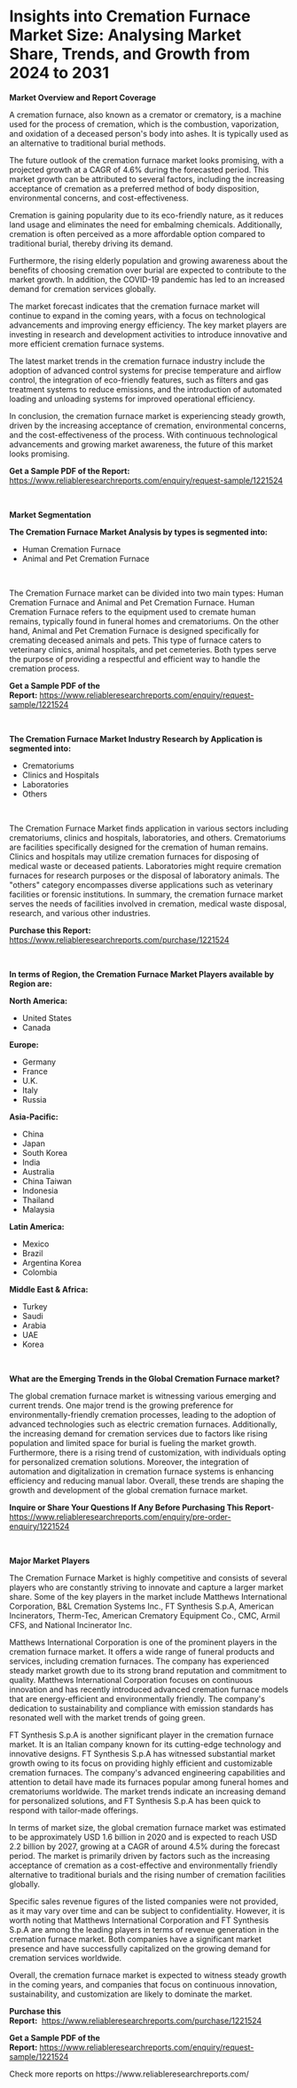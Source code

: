 <p><h1>Insights into Cremation Furnace Market Size: Analysing Market Share, Trends, and Growth from 2024 to 2031</h1></p><p><strong>Market Overview and Report Coverage</strong></p>
<p><p>A cremation furnace, also known as a cremator or crematory, is a machine used for the process of cremation, which is the combustion, vaporization, and oxidation of a deceased person's body into ashes. It is typically used as an alternative to traditional burial methods.</p><p>The future outlook of the cremation furnace market looks promising, with a projected growth at a CAGR of 4.6% during the forecasted period. This market growth can be attributed to several factors, including the increasing acceptance of cremation as a preferred method of body disposition, environmental concerns, and cost-effectiveness.</p><p>Cremation is gaining popularity due to its eco-friendly nature, as it reduces land usage and eliminates the need for embalming chemicals. Additionally, cremation is often perceived as a more affordable option compared to traditional burial, thereby driving its demand.</p><p>Furthermore, the rising elderly population and growing awareness about the benefits of choosing cremation over burial are expected to contribute to the market growth. In addition, the COVID-19 pandemic has led to an increased demand for cremation services globally.</p><p>The market forecast indicates that the cremation furnace market will continue to expand in the coming years, with a focus on technological advancements and improving energy efficiency. The key market players are investing in research and development activities to introduce innovative and more efficient cremation furnace systems.</p><p>The latest market trends in the cremation furnace industry include the adoption of advanced control systems for precise temperature and airflow control, the integration of eco-friendly features, such as filters and gas treatment systems to reduce emissions, and the introduction of automated loading and unloading systems for improved operational efficiency.</p><p>In conclusion, the cremation furnace market is experiencing steady growth, driven by the increasing acceptance of cremation, environmental concerns, and the cost-effectiveness of the process. With continuous technological advancements and growing market awareness, the future of this market looks promising.</p></p>
<p><strong>Get a Sample PDF of the Report:</strong> <a href="https://www.reliableresearchreports.com/enquiry/request-sample/1221524">https://www.reliableresearchreports.com/enquiry/request-sample/1221524</a></p>
<p>&nbsp;</p>
<p><strong>Market Segmentation</strong></p>
<p><strong>The Cremation Furnace Market Analysis by types is segmented into:</strong></p>
<p><ul><li>Human Cremation Furnace</li><li>Animal and Pet Cremation Furnace</li></ul></p>
<p>&nbsp;</p>
<p><p>The Cremation Furnace market can be divided into two main types: Human Cremation Furnace and Animal and Pet Cremation Furnace. Human Cremation Furnace refers to the equipment used to cremate human remains, typically found in funeral homes and crematoriums. On the other hand, Animal and Pet Cremation Furnace is designed specifically for cremating deceased animals and pets. This type of furnace caters to veterinary clinics, animal hospitals, and pet cemeteries. Both types serve the purpose of providing a respectful and efficient way to handle the cremation process.</p></p>
<p><strong>Get a Sample PDF of the Report:</strong>&nbsp;<a href="https://www.reliableresearchreports.com/enquiry/request-sample/1221524">https://www.reliableresearchreports.com/enquiry/request-sample/1221524</a></p>
<p>&nbsp;</p>
<p><strong>The Cremation Furnace Market Industry Research by Application is segmented into:</strong></p>
<p><ul><li>Crematoriums</li><li>Clinics and Hospitals</li><li>Laboratories</li><li>Others</li></ul></p>
<p>&nbsp;</p>
<p><p>The Cremation Furnace Market finds application in various sectors including crematoriums, clinics and hospitals, laboratories, and others. Crematoriums are facilities specifically designed for the cremation of human remains. Clinics and hospitals may utilize cremation furnaces for disposing of medical waste or deceased patients. Laboratories might require cremation furnaces for research purposes or the disposal of laboratory animals. The "others" category encompasses diverse applications such as veterinary facilities or forensic institutions. In summary, the cremation furnace market serves the needs of facilities involved in cremation, medical waste disposal, research, and various other industries.</p></p>
<p><strong>Purchase this Report:</strong>&nbsp; <a href="https://www.reliableresearchreports.com/purchase/1221524">https://www.reliableresearchreports.com/purchase/1221524</a></p>
<p>&nbsp;</p>
<p><strong>In terms of Region, the Cremation Furnace Market Players available by Region are:</strong></p>
<p>
    <p> <strong> North America: </strong>
        <ul>
            <li>United States</li>
            <li>Canada</li>
        </ul>
        </p> 
    <p> <strong> Europe: </strong>
        <ul>
            <li>Germany</li>
            <li>France</li>
            <li>U.K.</li>
            <li>Italy</li>
            <li>Russia</li>
        </ul>
        </p> 
    <p> <strong> Asia-Pacific: </strong>
        <ul>
            <li>China</li>
            <li>Japan</li>
            <li>South Korea</li>
            <li>India</li>
            <li>Australia</li>
            <li>China Taiwan</li>
            <li>Indonesia</li>
            <li>Thailand</li>
            <li>Malaysia</li>
        </ul>
        </p> 
    <p> <strong> Latin America: </strong>
        <ul>
            <li>Mexico</li>
            <li>Brazil</li>
            <li>Argentina Korea</li>
            <li>Colombia</li>
        </ul>
        </p> 
    <p> <strong> Middle East & Africa: </strong>
        <ul>
            <li>Turkey</li>
            <li>Saudi</li>
            <li>Arabia</li>
            <li>UAE</li>
            <li>Korea</li>
        </ul>
    </p>
    </p>
<p>&nbsp;</p>
<p><strong>What are the Emerging Trends in the Global Cremation Furnace market?</strong></p>
<p><p>The global cremation furnace market is witnessing various emerging and current trends. One major trend is the growing preference for environmentally-friendly cremation processes, leading to the adoption of advanced technologies such as electric cremation furnaces. Additionally, the increasing demand for cremation services due to factors like rising population and limited space for burial is fueling the market growth. Furthermore, there is a rising trend of customization, with individuals opting for personalized cremation solutions. Moreover, the integration of automation and digitalization in cremation furnace systems is enhancing efficiency and reducing manual labor. Overall, these trends are shaping the growth and development of the global cremation furnace market.</p></p>
<p><strong>Inquire or Share Your Questions If Any Before Purchasing This Report</strong>- <a href="https://www.reliableresearchreports.com/enquiry/pre-order-enquiry/1221524">https://www.reliableresearchreports.com/enquiry/pre-order-enquiry/1221524</a></p>
<p>&nbsp;</p>
<p><strong>Major Market Players</strong></p>
<p><p>The Cremation Furnace Market is highly competitive and consists of several players who are constantly striving to innovate and capture a larger market share. Some of the key players in the market include Matthews International Corporation, B&L Cremation Systems Inc., FT Synthesis S.p.A, American Incinerators, Therm-Tec, American Crematory Equipment Co., CMC, Armil CFS, and National Incinerator Inc.</p><p>Matthews International Corporation is one of the prominent players in the cremation furnace market. It offers a wide range of funeral products and services, including cremation furnaces. The company has experienced steady market growth due to its strong brand reputation and commitment to quality. Matthews International Corporation focuses on continuous innovation and has recently introduced advanced cremation furnace models that are energy-efficient and environmentally friendly. The company's dedication to sustainability and compliance with emission standards has resonated well with the market trends of going green.</p><p>FT Synthesis S.p.A is another significant player in the cremation furnace market. It is an Italian company known for its cutting-edge technology and innovative designs. FT Synthesis S.p.A has witnessed substantial market growth owing to its focus on providing highly efficient and customizable cremation furnaces. The company's advanced engineering capabilities and attention to detail have made its furnaces popular among funeral homes and crematoriums worldwide. The market trends indicate an increasing demand for personalized solutions, and FT Synthesis S.p.A has been quick to respond with tailor-made offerings.</p><p>In terms of market size, the global cremation furnace market was estimated to be approximately USD 1.6 billion in 2020 and is expected to reach USD 2.2 billion by 2027, growing at a CAGR of around 4.5% during the forecast period. The market is primarily driven by factors such as the increasing acceptance of cremation as a cost-effective and environmentally friendly alternative to traditional burials and the rising number of cremation facilities globally.</p><p>Specific sales revenue figures of the listed companies were not provided, as it may vary over time and can be subject to confidentiality. However, it is worth noting that Matthews International Corporation and FT Synthesis S.p.A are among the leading players in terms of revenue generation in the cremation furnace market. Both companies have a significant market presence and have successfully capitalized on the growing demand for cremation services worldwide.</p><p>Overall, the cremation furnace market is expected to witness steady growth in the coming years, and companies that focus on continuous innovation, sustainability, and customization are likely to dominate the market.</p></p>
<p><strong>Purchase this Report:</strong>&nbsp;&nbsp;<a href="https://www.reliableresearchreports.com/purchase/1221524">https://www.reliableresearchreports.com/purchase/1221524</a></p>
<p></p>
<p><strong>Get a Sample PDF of the Report:</strong>&nbsp;<a href="https://www.reliableresearchreports.com/enquiry/request-sample/1221524">https://www.reliableresearchreports.com/enquiry/request-sample/1221524</a></p>
<p>Check more reports on https://www.reliableresearchreports.com/</p>